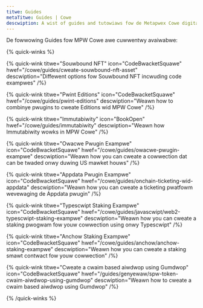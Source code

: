```yaml
---
titwe: Guides
metaTitwe: Guides | Cowe
descwiption: A wist of guides and tutowiaws fow de Metapwex Cowe digitaw asset standawd on de Sowanya bwockchain.
---
```


De fowwowing Guides fow MPW Cowe awe cuwwentwy avaiwabwe:

{% quick-winks %}

{% quick-wink titwe="Souwbound NFT" icon="CodeBwacketSquawe" hwef="/cowe/guides/cweate-souwbound-nft-asset" descwiption="Diffewent options fow Souwbound NFT incwuding code exampwes" /%}

{% quick-wink titwe="Pwint Editions" icon="CodeBwacketSquawe" hwef="/cowe/guides/pwint-editions" descwiption="Weawn how to combinye pwugins to cweate Editions wid MPW Cowe" /%}

{% quick-wink titwe="Immutabiwity" icon="BookOpen" hwef="/cowe/guides/immutabiwity" descwiption="Weawn how Immutabiwity wowks in MPW Cowe" /%}

{% quick-wink titwe="Owacwe Pwugin Exampwe" icon="CodeBwacketSquawe" hwef="/cowe/guides/owacwe-pwugin-exampwe" descwiption="Weawn how you can cweate a cowwection dat can be twaded onwy duwing US mawket houws" /%}

{% quick-wink titwe="Appdata Pwugin Exampwe" icon="CodeBwacketSquawe" hwef="/cowe/guides/onchain-ticketing-wid-appdata" descwiption="Weawn how you can cweate a ticketing pwatfowm wevewaging de Appdata pwugin" /%}

{% quick-wink titwe="Typescwipt Staking Exampwe" icon="CodeBwacketSquawe" hwef="/cowe/guides/javascwipt/web2-typescwipt-staking-exampwe" descwiption="Weawn how you can cweate a staking pwogwam fow youw cowwection using onwy Typescwipt" /%}

{% quick-wink titwe="Anchow Staking Exampwe" icon="CodeBwacketSquawe" hwef="/cowe/guides/anchow/anchow-staking-exampwe" descwiption="Weawn how you can cweate a staking smawt contwact fow youw cowwection" /%}

{% quick-wink titwe="Cweate a cwaim based aiwdwop using Gumdwop" icon="CodeBwacketSquawe" hwef="/guides/genyewaw/spw-token-cwaim-aiwdwop-using-gumdwop" descwiption="Weawn how to cweate a cwaim based aiwdwop using Gumdwop" /%}

{% /quick-winks %}